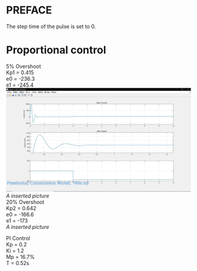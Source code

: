 # PREFACE #
  The step time of the pulse is set to 0.
  
# Proportional control #
  5% Overshoot   
    Kp1 = 0.415   
    e0 = -236.3  
    e1 = -245.4  
    ![What's up 老弟？](5%overshoot.jpg)  
  _A inserted picture_  
  20% Overshoot   
    Kp2 = 0.642  
    e0 = -166.6  
    e1 = -173  
  _A inserted picture_  
  
  PI Control  
    Kp = 0.2  
    Ki = 1.2  
    Mp = 16.7%  
    T = 0.52s  
